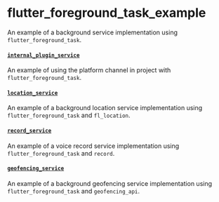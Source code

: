 # flutter_foreground_task_example

An example of a background service implementation using `flutter_foreground_task`.

#### [`internal_plugin_service`][1]
An example of using the platform channel in project with `flutter_foreground_task`.

#### [`location_service`][2]
An example of a background location service implementation using `flutter_foreground_task` and `fl_location`.

#### [`record_service`][3]
An example of a voice record service implementation using `flutter_foreground_task` and `record`.

#### [`geofencing_service`][4]
An example of a background geofencing service implementation using `flutter_foreground_task` and `geofencing_api`.

[1]: /internal_plugin_service
[2]: /location_service
[3]: /record_service
[4]: /geofencing_service
